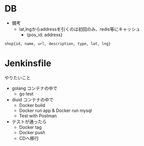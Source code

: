 

# DB

* 備考
    * lat,lngからaddressを引くのは初回のみ、redis等にキャッシュ
        * {pos_id: address}

```
shop{id, name, url, description, type, lat, lng}
```

# Jenkinsfile

やりたいこと

* golang コンテナの中で
    * go test
* diuid コンテナの中で
    * Docker build
    * Docker run app & Docker run mysql
    * Test with Postman
* テストが通ったら
    * Docker tag
    * Docker push
    * CDへ移行

